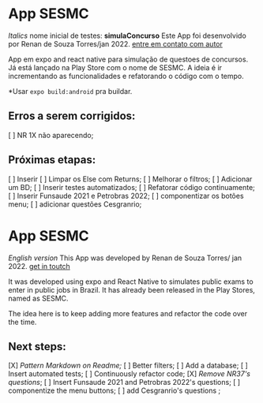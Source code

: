 # App SESMC 
_Italics_ nome inicial de testes: **simulaConcurso**
Este App foi desenvolvido por Renan de Souza Torres/jan 2022.
[entre em contato com autor](https://www.linkedin.com/in/renan-torres-3ba43560/ "Linkedin")

App em expo and react native para simulação de questoes de concursos. Já está lançado na Play Store com o nome de SESMC.
A ideia é ir incrementando as funcionalidades e refatorando o código com o tempo.

*Usar `expo build:android` pra buildar.

## Erros a serem corrigidos:
[ ] NR 1X não aparecendo;

## Próximas etapas:
[ ] Inserir <ActivityIndicator size={24}>
[ ] Limpar os Else com Returns;
[ ] Melhorar o filtros;
[ ] Adicionar um BD;
[ ] Inserir testes automatizados;
[ ] Refatorar código continuamente;
[ ] Inserir Funsaude 2021 e Petrobras 2022;
[ ] componentizar os botões menu;
[ ] adicionar questões Cesgranrio;

# App SESMC
_English version_
This App was developed by Renan de Souza Torres/ jan 2022.
[get in toutch](https://www.linkedin.com/in/renan-torres-3ba43560/ "Linkedin")

It was developed using expo and React Native to simulates public exams to enter in public jobs in Brazil. It has already been released in the Play Stores, named as SESMC.

The idea here is to keep adding more features and refactor the code over the time.

## Next steps:
[X] _Pattern Markdown on Readme;_ 
[ ] Better filters;
[ ] Add a database;
[ ] Insert automated tests;
[ ] Continuously refactor code;
[X] _Remove NR37's questions_;
[ ] Insert Funsaude 2021 and Petrobras 2022's questions;
[ ] componentize the menu buttons;
[ ] add Cesgranrio's questions ;
